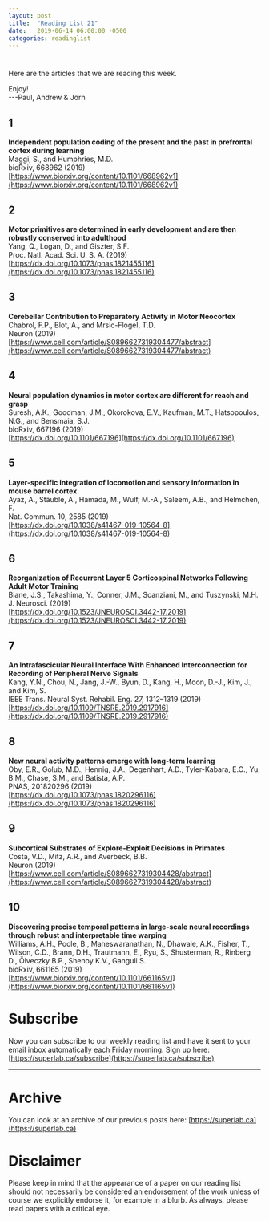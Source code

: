 ```yaml
---
layout: post
title:  "Reading List 21"
date:   2019-06-14 06:00:00 -0500
categories: readinglist
---
```


# 

Here are the articles that we are reading this week.

Enjoy!  
---Paul, Andrew & Jörn

## 1
**Independent population coding of the present and the past in prefrontal cortex during learning**  
Maggi, S., and Humphries, M.D.  
bioRxiv, 668962 (2019)  
[https://www.biorxiv.org/content/10.1101/668962v1](https://www.biorxiv.org/content/10.1101/668962v1)

## 2
**Motor primitives are determined in early development and are then robustly conserved into adulthood**  
Yang, Q., Logan, D., and Giszter, S.F.  
Proc. Natl. Acad. Sci. U. S. A. (2019)  
[https://dx.doi.org/10.1073/pnas.1821455116](https://dx.doi.org/10.1073/pnas.1821455116)

## 3
**Cerebellar Contribution to Preparatory Activity in Motor Neocortex**  
Chabrol, F.P., Blot, A., and Mrsic-Flogel, T.D.  
Neuron (2019)  
[https://www.cell.com/article/S0896627319304477/abstract](https://www.cell.com/article/S0896627319304477/abstract)

## 4
**Neural population dynamics in motor cortex are different for reach and grasp**  
Suresh, A.K., Goodman, J.M., Okorokova, E.V., Kaufman, M.T., Hatsopoulos, N.G., and Bensmaia, S.J.  
bioRxiv, 667196 (2019)  
[https://dx.doi.org/10.1101/667196](https://dx.doi.org/10.1101/667196)

## 5
**Layer-specific integration of locomotion and sensory information in mouse barrel cortex**  
Ayaz, A., Stäuble, A., Hamada, M., Wulf, M.-A., Saleem, A.B., and Helmchen, F.  
Nat. Commun. 10, 2585 (2019)  
[https://dx.doi.org/10.1038/s41467-019-10564-8](https://dx.doi.org/10.1038/s41467-019-10564-8)

## 6
**Reorganization of Recurrent Layer 5 Corticospinal Networks Following Adult Motor Training**  
Biane, J.S., Takashima, Y., Conner, J.M., Scanziani, M., and Tuszynski, M.H.  
J. Neurosci. (2019)  
[https://dx.doi.org/10.1523/JNEUROSCI.3442-17.2019](https://dx.doi.org/10.1523/JNEUROSCI.3442-17.2019)

## 7
**An Intrafascicular Neural Interface With Enhanced Interconnection for Recording of Peripheral Nerve Signals**  
Kang, Y.N., Chou, N., Jang, J.-W., Byun, D., Kang, H., Moon, D.-J., Kim, J., and Kim, S.  
IEEE Trans. Neural Syst. Rehabil. Eng. 27, 1312–1319 (2019)  
[https://dx.doi.org/10.1109/TNSRE.2019.2917916](https://dx.doi.org/10.1109/TNSRE.2019.2917916)

## 8
**New neural activity patterns emerge with long-term learning**  
Oby, E.R., Golub, M.D., Hennig, J.A., Degenhart, A.D., Tyler-Kabara, E.C., Yu, B.M., Chase, S.M., and Batista, A.P.  
PNAS, 201820296 (2019)  
[https://dx.doi.org/10.1073/pnas.1820296116](https://dx.doi.org/10.1073/pnas.1820296116)

## 9
**Subcortical Substrates of Explore-Exploit Decisions in Primates**  
Costa, V.D., Mitz, A.R., and Averbeck, B.B.  
Neuron (2019)  
[https://www.cell.com/article/S0896627319304428/abstract](https://www.cell.com/article/S0896627319304428/abstract)

## 10
**Discovering precise temporal patterns in large-scale neural recordings through robust and interpretable time warping**  
Williams, A.H., Poole, B., Maheswaranathan, N., Dhawale, A.K., Fisher, T., Wilson, C.D., Brann, D.H., Trautmann, E., Ryu, S., Shusterman, R., Rinberg D., Ölveczky B.P., Shenoy K.V., Ganguli S.  
bioRxiv, 661165 (2019)  
[https://www.biorxiv.org/content/10.1101/661165v1](https://www.biorxiv.org/content/10.1101/661165v1)



# Subscribe
Now you can subscribe to our weekly reading list and have it sent to your email inbox automatically each Friday morning. Sign up here: [https://superlab.ca/subscribe](https://superlab.ca/subscribe)


---
# Archive
You can look at an archive of our previous posts here: [https://superlab.ca](https://superlab.ca)


# Disclaimer
Please keep in mind that the appearance of a paper on our reading list should not necessarily be considered an endorsement of the work unless of course we explicitly endorse it, for example in a blurb. As always, please read papers with a critical eye.
